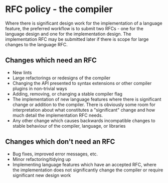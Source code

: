 # RFC policy - the compiler

Where there is significant design work for the implementation of a language
feature, the preferred workflow is to submit two RFCs - one for the language
design and one for the implementation design. The implementation RFC may be
submitted later if there is scope for large changes to the language RFC.

## Changes which need an RFC

* New lints
* Large refactorings or redesigns of the compiler
* Changing the API presented to syntax extensions or other compiler plugins in
  non-trivial ways
* Adding, removing, or changing a stable compiler flag
* The implementation of new language features where there is significant change
  or addition to the compiler. There is obviously some room for interpretation
  about what constitutes a "significant" change and how much detail the
  implementation RFC needs.
* Any other change which causes backwards incompatible changes to stable
  behaviour of the compiler, language, or libraries


## Changes which don't need an RFC

* Bug fixes, improved error messages, etc.
* Minor refactoring/tidying up
* Implementing language features which have an accepted RFC, where the
  implementation does not significantly change the compiler or require
  significant new design work
